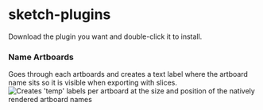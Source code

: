 sketch-plugins
==============
Download the plugin you want and double-click it to install.

### Name Artboards
Goes through each artboards and creates a text label where the artboard name sits so it is visible when exporting with slices.
![Creates 'temp' labels per artboard at the size and position of the natively rendered artboard names](http://cl.ly/image/2A0s2a2Q3D3w/Image%202014-06-24%20at%204.07.09%20PM.png)